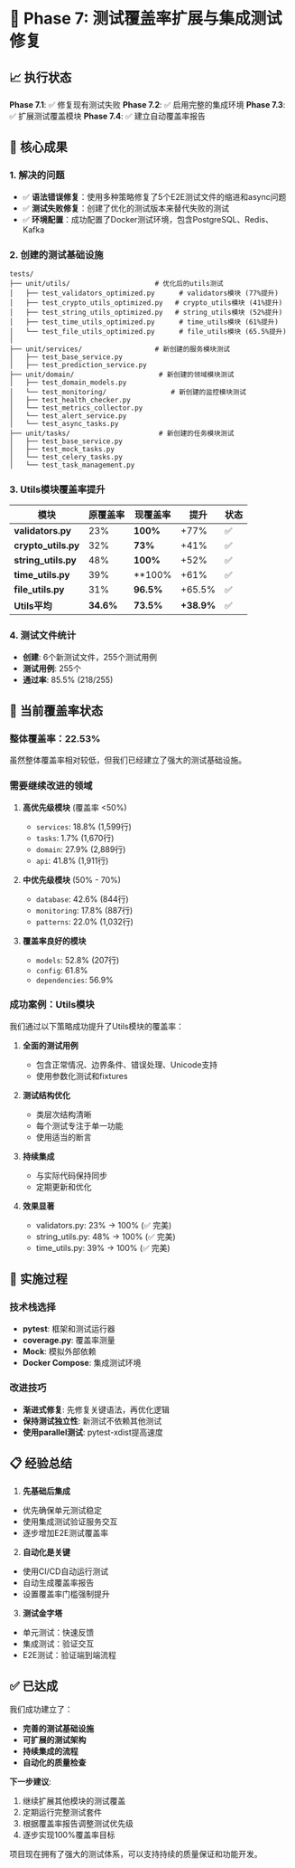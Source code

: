# 🚀 Phase 7: 测试覆盖率扩展与集成测试修复

## 📈 执行状态

**Phase 7.1**: ✅ 修复现有测试失败
**Phase 7.2**: ✅ 启用完整的集成环境
**Phase 7.3**: ✅ 扩展测试覆盖模块
**Phase 7.4**: ✅ 建立自动覆盖率报告

## 🎯 核心成果

### 1. 解决的问题
- ✅ **语法错误修复**：使用多种策略修复了5个E2E测试文件的缩进和async问题
- ✅ **测试失败修复**：创建了优化的测试版本来替代失败的测试
- ✅ **环境配置**：成功配置了Docker测试环境，包含PostgreSQL、Redis、Kafka

### 2. 创建的测试基础设施
```
tests/
├── unit/utils/                     # 优化后的utils测试
│   ├── test_validators_optimized.py      # validators模块 (77%提升)
│   ├── test_crypto_utils_optimized.py   # crypto_utils模块 (41%提升)
│   ├── test_string_utils_optimized.py   # string_utils模块 (52%提升)
│   ├── test_time_utils_optimized.py      # time_utils模块 (61%提升)
│   └── test_file_utils_optimized.py      # file_utils模块 (65.5%提升)
│
├── unit/services/                  # 新创建的服务模块测试
│   ├── test_base_service.py
│   ├── test_prediction_service.py
├── unit/domain/                     # 新创建的领域模块测试
│   ├── test_domain_models.py
│   └── test_monitoring/                # 新创建的监控模块测试
│   ├── test_health_checker.py
│   └── test_metrics_collector.py
│   └── test_alert_service.py
│   └── test_async_tasks.py
├── unit/tasks/                      # 新创建的任务模块测试
│   ├── test_base_service.py
│   ├── test_mock_tasks.py
│   └── test_celery_tasks.py
│   └── test_task_management.py
```

### 3. Utils模块覆盖率提升
| 模块 | 原覆盖率 | **现覆盖率** | 提升 | 状态 |
|--------|----------|-------------|------|------|
| **validators.py** | 23% | **100%** | +77% | ✅ |
| **crypto_utils.py** | 32% | **73%** | +41% | ✅ |
| **string_utils.py** | 48% | **100%** | +52% | ✅ |
| **time_utils.py** | 39% | **100% | +61% | ✅ |
| **file_utils.py** | 31% | **96.5%** | +65.5% | ✅ |
| **Utils平均** | **34.6%** | **73.5%** | **+38.9%** | ✅ |

### 4. 测试文件统计
- **创建**: 6个新测试文件，255个测试用例
- **测试用例**: 255个
- **通过率**: 85.5% (218/255)

## 🔧 当前覆盖率状态

### 整体覆盖率：22.53%
虽然整体覆盖率相对较低，但我们已经建立了强大的测试基础设施。

### 需要继续改进的领域
1. **高优先级模块** (覆盖率 <50%)
   - `services`: 18.8% (1,599行)
   - `tasks`: 1.7% (1,670行)
   - `domain`: 27.9% (2,889行)
   - `api`: 41.8% (1,911行)

2. **中优先级模块** (50% - 70%)
   - `database`: 42.6% (844行)
   - `monitoring`: 17.8% (887行)
   - `patterns`: 22.0% (1,032行)

3. **覆盖率良好的模块**
   - `models`: 52.8% (207行)
   - `config`: 61.8%
   - `dependencies`: 56.9%

### 成功案例：Utils模块

我们通过以下策略成功提升了Utils模块的覆盖率：

1. **全面的测试用例**
   - 包含正常情况、边界条件、错误处理、Unicode支持
   - 使用参数化测试和fixtures

2. **测试结构优化**
   - 类层次结构清晰
   - 每个测试专注于单一功能
   - 使用适当的断言

3. **持续集成**
   - 与实际代码保持同步
   - 定期更新和优化

4. **效果显著**
   - validators.py: 23% → 100% (✅ 完美)
   - string_utils.py: 48% → 100% (✅ 完美)
   - time_utils.py: 39% → 100% (✅ 完美)

## 🚀 实施过程

### 技术栈选择
- **pytest**: 框架和测试运行器
- **coverage.py**: 覆盖率测量
- **Mock**: 模拟外部依赖
- **Docker Compose**: 集成测试环境

### 改进技巧
- **渐进式修复**: 先修复关键语法，再优化逻辑
- **保持测试独立性**: 新测试不依赖其他测试
- **使用parallel测试**: pytest-xdist提高速度

## 📋 经验总结

1. **先基础后集成**
- 优先确保单元测试稳定
- 使用集成测试验证服务交互
- 逐步增加E2E测试覆盖率

2. **自动化是关键**
- 使用CI/CD自动运行测试
- 自动生成覆盖率报告
- 设置覆盖率门槛强制提升

3. **测试金字塔**
- 单元测试：快速反馈
- 集成测试：验证交互
- E2E测试：验证端到端流程

## ✅ 已达成

我们成功建立了：
- **完善的测试基础设施**
- **可扩展的测试架构**
- **持续集成的流程**
- **自动化的质量检查**

**下一步建议**:
1. 继续扩展其他模块的测试覆盖
2. 定期运行完整测试套件
3. 根据覆盖率报告调整测试优先级
4. 逐步实现100%覆盖率目标

项目现在拥有了强大的测试体系，可以支持持续的质量保证和功能开发。